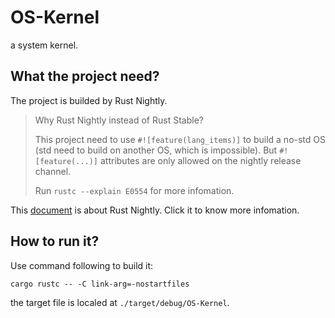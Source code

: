OS-Kernel
===============================================================================

a system kernel.

What the project need?
-------------------------------------------------------------------------------

The project is builded by Rust Nightly.

> Why Rust Nightly instead of Rust Stable?
>
> This project need to use `#![feature(lang_items)]` to build a no-std OS (std
> need to build on another OS, which is impossible). But `#![feature(...)]`
> attributes are only allowed on the nightly release channel.
>
> Run `rustc --explain E0554` for more infomation.

This [document](https://doc.rust-lang.org/book/appendix-07-nightly-rust.html)
is about Rust Nightly. Click it to know more infomation.

How to run it?
-------------------------------------------------------------------------------

Use command following to build it:
``` shell
cargo rustc -- -C link-arg=-nostartfiles
```

the target file is localed at `./target/debug/OS-Kernel`.

